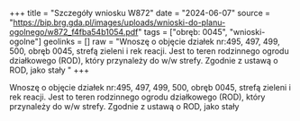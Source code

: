 +++
title = "Szczegóły wniosku W872"
date = "2024-06-07"
source = "https://bip.brg.gda.pl/images/uploads/wnioski-do-planu-ogolnego/w872_f4fba54b1054.pdf"
tags = ["obręb: 0045", "wnioski-ogolne"]
geolinks = []
raw = "Wnoszę o objęcie działek nr:495, 497, 499, 500, obręb 0045, strefą zieleni i rek reacji. Jest to teren rodzinnego ogrodu działkowego (ROD), który przynależy do w/w strefy. Zgodnie z ustawą o ROD, jako stały "
+++

Wnoszę o objęcie działek nr:495, 497, 499, 500, obręb 0045, strefą zieleni i rek reacji. Jest to teren
rodzinnego ogrodu działkowego (ROD), który przynależy do w/w strefy. Zgodnie z ustawą o ROD, jako stały




